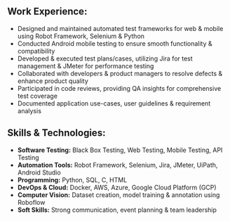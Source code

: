 <h2>Work Experience:</h2>
<ul>
    <li>Designed and maintained automated test frameworks for web & mobile using Robot Framework, Selenium & Python</li>
    <li>Conducted Android mobile testing to ensure smooth functionality & compatibility</li>
    <li>Developed & executed test plans/cases, utilizing Jira for test management & JMeter for performance testing</li>
    <li>Collaborated with developers & product managers to resolve defects & enhance product quality</li>
    <li>Participated in code reviews, providing QA insights for comprehensive test coverage</li>
    <li>Documented application use-cases, user guidelines & requirement analysis</li>
</ul>

<h2>Skills & Technologies:</h2>
<ul>
    <li><strong>Software Testing:</strong> Black Box Testing, Web Testing, Mobile Testing, API Testing</li>
    <li><strong>Automation Tools:</strong> Robot Framework, Selenium, Jira, JMeter, UiPath, Android Studio</li>
    <li><strong>Programming:</strong> Python, SQL, C, HTML</li>
    <li><strong>DevOps & Cloud:</strong> Docker, AWS, Azure, Google Cloud Platform (GCP)</li>
    <li><strong>Computer Vision:</strong> Dataset creation, model training & annotation using Roboflow</li>
    <li><strong>Soft Skills:</strong> Strong communication, event planning & team leadership</li>
</ul>
